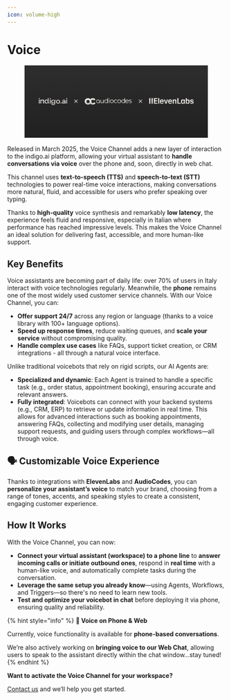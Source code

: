 ```yaml
---
icon: volume-high
---
```


# Voice

<figure><img src="../../.gitbook/assets/Changelog.png" alt=""><figcaption></figcaption></figure>

Released in March 2025, the Voice Channel adds a new layer of interaction to the indigo.ai platform, allowing your virtual assistant to **handle conversations via voice** over the phone and, soon, directly in web chat.&#x20;

This channel uses **text-to-speech (TTS)** and **speech-to-text (STT)** technologies to power real-time voice interactions, making conversations more natural, fluid, and accessible for users who prefer speaking over typing.

Thanks to **high-quality** voice synthesis and remarkably **low latency**, the experience feels fluid and responsive, especially in Italian where performance has reached impressive levels. This makes the Voice Channel an ideal solution for delivering fast, accessible, and more human-like support.

## Key Benefits

Voice assistants are becoming part of daily life: over 70% of users in Italy interact with voice technologies regularly. Meanwhile, the **phone** remains one of the most widely used customer service channels. With our Voice Channel, you can:

* **Offer support 24/7** across any region or language (thanks to a voice library with 100+ language options).
* **Speed up response times**, reduce waiting queues, and **scale your service** without compromising quality.
* **Handle complex use cases** like FAQs, support ticket creation, or CRM integrations - all through a natural voice interface.

Unlike traditional voicebots that rely on rigid scripts, our AI Agents are:

* **Specialized and dynamic**: Each Agent is trained to handle a specific task (e.g., order status, appointment booking), ensuring accurate and relevant answers.
* **Fully integrated**: Voicebots can connect with your backend systems (e.g., CRM, ERP) to retrieve or update information in real time. This allows for advanced interactions such as booking appointments, answering FAQs, collecting and modifying user details, managing support requests, and guiding users through complex workflows—all through voice.

## 🗣️ Customizable Voice Experience

Thanks to integrations with **ElevenLabs** and **AudioCodes**, you can **personalize your assistant’s voice** to match your brand, choosing from a range of tones, accents, and speaking styles to create a consistent, engaging customer experience.

## How It Works

With the Voice Channel, you can now:

* **Connect your virtual assistant (workspace) to a phone line** to **answer incoming calls or initiate outbound ones**, respond in **real time** with a human-like voice, and automatically complete tasks during the conversation.
* **Leverage the same setup you already know**—using Agents, Workflows, and Triggers—so there's no need to learn new tools.
* **Test and optimize your voicebot in chat** before deploying it via phone, ensuring quality and reliability.

{% hint style="info" %}
**📱 Voice on Phone & Web**

Currently, voice functionality is available for **phone-based conversations**.&#x20;

We’re also actively working on **bringing voice to our Web Chat**, allowing users to speak to the assistant directly within the chat window...stay tuned!
{% endhint %}

**Want to activate the Voice Channel for your workspace?**

[Contact us](../../need-help/our-customer-success-team.md) and we’ll help you get started.
